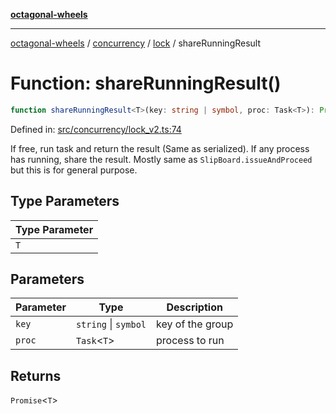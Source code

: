 [**octagonal-wheels**](../../../../../../README.md)

***

[octagonal-wheels](../../../../../../globals.md) / [concurrency](../../../README.md) / [lock](../README.md) / shareRunningResult

# Function: shareRunningResult()

```ts
function shareRunningResult<T>(key: string | symbol, proc: Task<T>): Promise<T>;
```

Defined in: [src/concurrency/lock\_v2.ts:74](https://github.com/vrtmrz/octagonal-wheels/blob/main/src/concurrency/lock_v2.ts#L74)

If free, run task and return the result (Same as serialized).
If any process has running, share the result.
Mostly same as `SlipBoard.issueAndProceed` but this is for general purpose.

## Type Parameters

| Type Parameter |
| ------ |
| `T` |

## Parameters

| Parameter | Type | Description |
| ------ | ------ | ------ |
| `key` | `string` \| `symbol` | key of the group |
| `proc` | `Task`\<`T`\> | process to run |

## Returns

`Promise`\<`T`\>
